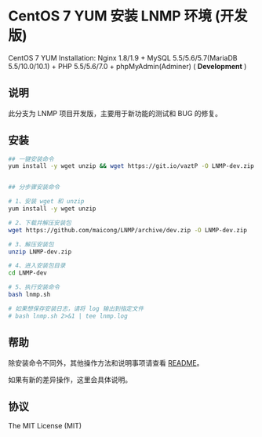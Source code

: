 CentOS 7 YUM 安装 LNMP 环境 (开发版)
=======

CentOS 7 YUM Installation: Nginx 1.8/1.9 + MySQL 5.5/5.6/5.7(MariaDB 5.5/10.0/10.1) + PHP 5.5/5.6/7.0 + phpMyAdmin(Adminer) ( **Development** )

## 说明

此分支为 LNMP 项目开发版，主要用于新功能的测试和 BUG 的修复。

## 安装

```bash
## 一键安装命令
yum install -y wget unzip && wget https://git.io/vaztP -O LNMP-dev.zip && unzip LNMP-dev.zip && cd LNMP-dev && bash lnmp.sh


## 分步骤安装命令

# 1、安装 wget 和 unzip
yum install -y wget unzip

# 2、下载并解压安装包
wget https://github.com/maicong/LNMP/archive/dev.zip -O LNMP-dev.zip

# 3、解压安装包
unzip LNMP-dev.zip

# 4、进入安装包目录
cd LNMP-dev

# 5、执行安装命令
bash lnmp.sh

# 如果想保存安装日志，请将 log 输出到指定文件
# bash lnmp.sh 2>&1 | tee lnmp.log
```

## 帮助
除安装命令不同外，其他操作方法和说明事项请查看 [README](https://github.com/maicong/LNMP/blob/master/README.md)。

如果有新的差异操作，这里会具体说明。

## 协议

The MIT License (MIT)
